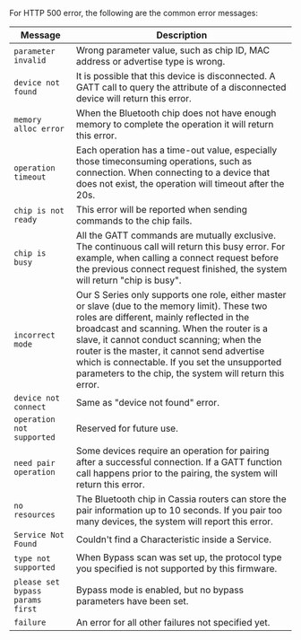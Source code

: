 For HTTP 500 error, the following are the common error messages:

| <img width="300" /><div>Message</div>| <img width="300" /><div>Description</div> | 
| --------------- |------------------|
| `parameter invalid` | Wrong parameter value, such as chip ID, MAC address or advertise type is wrong. |
| `device not found`   | It is possible that this device is disconnected. A GATT call to query the attribute of a disconnected device will return this error. |
| `memory alloc error` | When the Bluetooth chip does not have enough memory to complete the operation it will return this error. |
| `operation timeout` | Each operation has a time-out value, especially those timeconsuming operations, such as connection. When connecting to a device that does not exist, the operation will timeout after the 20s. |
| `chip is not ready` | This error will be reported when sending commands to the chip fails. |
| `chip is busy` | All the GATT commands are mutually exclusive. The continuous call will return this busy error. For example, when calling a connect request before the previous connect request finished, the system will return "chip is busy". |
| `incorrect mode` | Our S Series only supports one role, either master or slave (due to the memory limit). These two roles are different, mainly reflected in the broadcast and scanning. When the router is a slave, it cannot conduct scanning; when the router is the master, it cannot send advertise which is connectable. If you set the unsupported parameters to the chip, the system will return this error. |
| `device not connect` | Same as "device not found" error. |
| `operation not supported` | Reserved for future use. |
| `need pair operation` | Some devices require an operation for pairing after a successful connection. If a GATT function call happens prior to the pairing, the system will return this error. |
| `no resources` | The Bluetooth chip in Cassia routers can store the pair information up to 10 seconds. If you pair too many devices, the system will report this error. |
| `Service Not Found` | Couldn't find a Characteristic inside a Service. |
| `type not supported` | When Bypass scan was set up, the protocol type you specified is not supported by this firmware. |
| `please set bypass params first` | Bypass mode is enabled, but no bypass parameters have been set. |
| `failure` | An error for all other failures not specified yet. |